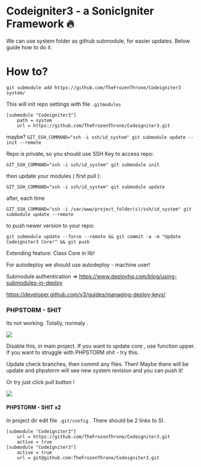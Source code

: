 # Codeigniter3 - a SonicIgniter Framework 🔥

We can use system folder as github submodule, for easier updates. Below guide how to do it.

# How to?

```git submodule add https://github.com/TheFrozenThrone/Codeigniter3 system/```

This will init repo settings with file `.gitmodules`

```
[submodule "Codeigniter3"]
	path = system
	url = https://github.com/TheFrozenThrone/Codeigniter3.git
```

maybe?
`GIT_SSH_COMMAND="ssh -i ssh/id_system" git submodule update --init --remote`

Repo is private, so you should use SSH Key to access repo:

`GIT_SSH_COMMAND="ssh -i ssh/id_system" git submodule init`

then update your modules ( first pull ):

`GIT_SSH_COMMAND="ssh -i ssh/id_system" git submodule update`

after, each time

`GIT_SSH_COMMAND="ssh -i /var/www/project_folder(s)/ssh/id_system" git submodule update --remote`

to push newer version to your repo:

`git submodule update --force --remote && git commit -a -m "Update Codeigniter3 Core!" && git push`

Extending feature: Class Core in lib!

For autodeploy we should use autodeploy - machine user!

Submodule authentication => https://www.deployhq.com/blog/using-submodules-in-deploy

https://developer.github.com/v3/guides/managing-deploy-keys/

### PHPSTORM - SHIT

Its not working. Totally, normaly .

![](https://i.gyazo.com/60b26ad21df10a278a6f22a8814a570d.png)

Disable this, in main project. If you want to update core , use function upper. If you want to struggle with PHPSTORM shit - try this.

Update check branches, then commit any files. Then! Maybe there will be update and phpstorm will see new system revision and you can push it!

Or try just click pull button !

![](https://i.gyazo.com/501142f2b96401adf77c341a3d159d37.png)

#### PHPSTORM - SHIT x2

In project dir edit file `.git/config` . There should be 2 links to SI .

```
[submodule "Codeigniter3"]
	url = https://github.com/TheFrozenThrone/Codeigniter3.git
	active = true
[submodule "CodeIgniter3"]
	active = true
	url = git@github.com:TheFrozenThrone/Codeigniter3.git
```
